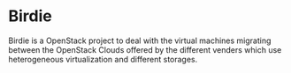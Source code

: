 # Birdie
Birdie is a OpenStack project to deal with the virtual machines migrating between the OpenStack Clouds offered by the different venders which use heterogeneous virtualization and different storages.
